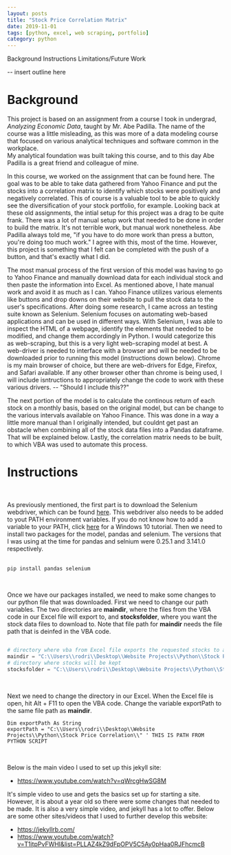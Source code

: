 ```yaml
---
layout: posts
title: "Stock Price Correlation Matrix"
date: 2019-11-01
tags: [python, excel, web scraping, portfolio]
category: python
---
```

 
 Background
 Instructions
 Limitations/Future Work
 
 -- insert outline here 
 
 # Background
  
This project is based on an assignment from a course I took in undergrad, *Analyzing Economic Data*, taught by Mr. Abe Padilla. 
The name of the course was a little misleading, as this was more of a data modeling course that focused on various analytical techniques and software common in the workplace.  
My analytical foundation was built taking this course, and to this day Abe Padilla is a great friend and colleague of mine. 
<br>

In this course, we worked on the assignment that can be found here.
The goal was to be able to take data gathered from Yahoo Finance and put the stocks into a correlation matrix to identify which stocks were positively and negatively correlated. 
This of course is a valuable tool to be able to quickly see the diversification of your stock portfolio, for example. 
Looking back at these old assignments, the intial setup for this project was a drag to be quite frank. There was a lot of manual setup work that needed to be done in order to build the matrix. 
It's not terrible work, but manual work nonetheless. Abe Padilla always told me, "if you have to do more work than press a button, you're doing too much work." I agree with this, most of the time. 
However, this project is something that I felt can be completed with the push of a button, and that's exactly what I did. 
<br>


The most manual process of the first version of this model was having to go to Yahoo Finance and manually download data for each individual stock and then paste the information
into Excel. As mentioned above, I hate manual work and avoid it as much as I can. Yahoo Finance utilizes various elements like buttons and drop downs on their website
to pull the stock data to the user's specifications. After doing some research, I came across an testing suite known as Selenium. Selenium focuses on automating web-based applications and can be used in different ways. 
With Selenium, I was able to inspect the HTML of a webpage, identify the elements that needed to be modified, and change them accordingly in Python. I would categorize this as web-scraping,
but this is a very light web-scraping model at best. 
A web-driver is needed to interface with a browser and will be needed to be downloaded prior to running this model (instructions down below). Chrome is my main browser of choice, but there are web-drivers for Edge, Firefox, and Safari available. 
If any other browser other than chrome is being used, I will include isntructions to appropriately change the code to work with these various drivers. -- "Should I include this??"
<br>

The next portion of the model is to calculate the continous return of each stock on a monthly basis, based on the original model, but can be change to the various intervals available on Yahoo Finance. 
This was done in a way a little more manual than I originally intended, but couldnt get past an obstacle when combining all of the stock data files into a Pandas dataframe. That will be explained below. 
Lastly, the correlation matrix needs to be built, to which VBA was used to automate this process. 
<br>

# Instructions 
<br>


As previously mentioned, the first part is to download the Selenium webdriver, which can be found <a href="https://www.seleniumhq.org/download/">here</a>.
This webdriver also needs to be added to yout PATH environment variables. If you do not know how to add a variable to your PATH, click <a href="https://www.architectryan.com/2018/03/17/add-to-the-path-on-windows-10/">here</a> for a Windows 10 tutorial. 
Then we need to install two packages for the model, pandas and selenium. The versions that I was using at the time for pandas and selnium were 0.25.1 and 3.141.0 respectively.  
<br>

```console
pip install pandas selenium
```
<br>




Once we have our packages installed, we need to make some changes to our python file that was downloaded. First we need to change our path variables. The two directories are **maindir**, where the files
from the VBA code in our Excel file will export to, and **stocksfolder**, where you want the stock data files to download to. Note that file path for **maindir** needs the file path that is deinfed in the VBA code.
<br>

```python

# directory where vba from Excel file exports the requested stocks to and where the final stocks file gets saved to
maindir = "C:\\Users\\rodri\\Desktop\\Website Projects\\Python\\Stock Price Correlation" 
# directory where stocks will be kept
stocksfolder = "C:\\Users\\rodri\\Desktop\\Website Projects\\Python\\Stock Price Correlation\\Stocks CSV"

```
<br>


Next we need to change the directory in our Excel. When the Excel file is open, hit Alt + F11 to open the VBA code. Change the variable exportPath to the same file path as **maindir**.
<br>

```vbnet
Dim exportPath As String
exportPath = "C:\\Users\\rodri\\Desktop\\Website Projects\\Python\\Stock Price Correlation\\" ' THIS IS PATH FROM PYTHON SCRIPT
```
<br>






Below is the main video I used to set up this jekyll site:
- <a href="https://www.youtube.com/watch?v=qWrcgHwSG8M">https://www.youtube.com/watch?v=qWrcgHwSG8M</a>

It's simple video to use and gets the basics set up for starting a site. However, it is about a year old so there were some changes that needed to be made. It is also a very simple video, 
and jekyll has a lot to offer. Below are some other sites/videos that I used to further develop this website:
- <a href="https://jekyllrb.com/">https://jekyllrb.com/</a>
- <a href="https://www.youtube.com/watch?v=T1itpPvFWHI&list=PLLAZ4kZ9dFpOPV5C5Ay0pHaa0RJFhcmcB">https://www.youtube.com/watch?v=T1itpPvFWHI&list=PLLAZ4kZ9dFpOPV5C5Ay0pHaa0RJFhcmcB</a>

